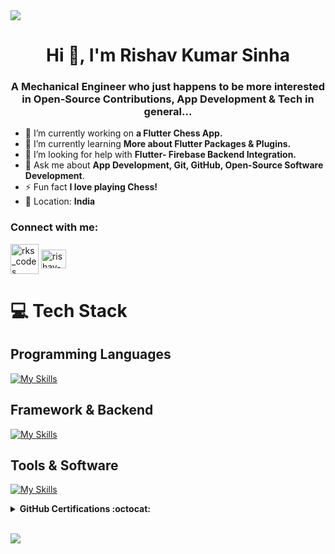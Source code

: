 <img src="https://github.com/Anmol-Baranwal/Cool-GIFs-For-GitHub/assets/74038190/d48893bd-0757-481c-8d7e-ba3e163feae7" />
</br>
<h1 align="center">Hi 👋, I'm Rishav Kumar Sinha</h1>
<h3 align="center">A Mechanical Engineer who just happens to be more interested in Open-Source Contributions, App Development & Tech in general...</h3>

- 🔭 I’m currently working on **a Flutter Chess App.**
- 🌱 I’m currently learning **More about Flutter Packages & Plugins.**
- 🤝 I’m looking for help with **Flutter- Firebase Backend Integration.**
- 💬 Ask me about **App Development, Git, GitHub, Open-Source Software Development**.
- ⚡ Fun fact **I love playing Chess!**
- 📍 Location: **India**

<h3 align="left">Connect with me:</h3>
<p align="left">
<a href="https://codeforces.com/profile/rks_codes" target="blank"><img align="center" src="https://raw.githubusercontent.com/rahuldkjain/github-profile-readme-generator/master/src/images/icons/Social/codeforces.svg" alt="rks_codes" height="48" width="45" /></a>
<a href="https://linkedin.com/in/rishav-kumar-sinha-292471319" target="blank"><img align="center" src="https://raw.githubusercontent.com/rahuldkjain/github-profile-readme-generator/master/src/images/icons/Social/linked-in-alt.svg" alt="rishav-kumar-sinha-292471319" height="30" width="40" /></a>
</p>

# 💻 Tech Stack
## Programming Languages
[![My Skills](https://skillicons.dev/icons?i=dart,kotlin,c,cpp)](https://skillicons.dev)
## Framework & Backend
[![My Skills](https://skillicons.dev/icons?i=flutter,firebase)](https://skillicons.dev)
## Tools & Software 
[![My Skills](https://skillicons.dev/icons?i=androidstudio,vscode,figma,github,gitlab,git,postman)](https://skillicons.dev)

<details>	
 <summary><b>GitHub Certifications :octocat:</b></summary><br>
<div style='display:flex; align-items:center; gap: 10px;' align='center'>
<a href="https://www.credly.com/badges/28c885df-e5a0-48d0-a382-0cedc5931bcb/public_url">
<img src="https://images.credly.com/size/680x680/images/024d0122-724d-4c5a-bd83-cfe3c4b7a073/image.png" width="150px" height="150px" />
</a>
<a href="https://www.credly.com/badges/6b89976b-3581-4483-bb2e-65f0eae4d25a/public_url">
<img src="https://images.credly.com/size/680x680/images/34880f37-8ec8-4542-a78a-73ba6647208e/image.png" width="150px" height="150px" />
</a>
<a href="https://www.credly.com/badges/4f70598f-d7c8-49a4-a170-6c31075c5f69/public_url">
<img src="https://images.credly.com/size/680x680/images/c9ed294b-f8ac-48fa-a8c3-96dab1f110f2/image.png" width="150px" height="150px" />
</a>
 <a href="https://www.credly.com/badges/81bb0c2c-4c00-4305-a056-f1390051b043/public_url">
<img src="https://images.credly.com/size/680x680/images/6b924fae-3cd7-4233-b012-97413c62c85d/blob" width="150px" height="150px" />
</a>
</div>
</details>

</br>
<div>
 
[![](https://visitcount.itsvg.in/api?id=RishavKumarSinha&icon=0&color=0)](https://visitcount.itsvg.in)
</div>
